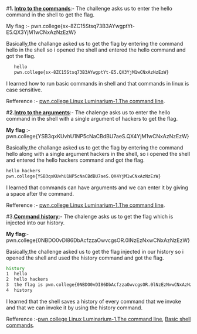 #**1. <ins>Intro to the commands</ins>**:-
    The challenge asks us to enter the hello command in the shell to get the flag.
   
   My flag :- pwn.college{sx-8ZC15Stsq73B3AYwgptYt-E5.QX3YjM1wCNxAzNzEzW}
   
   Basically,the challange asked us to get the flag by entering the command hello in the shell so i opened the shell and entered the hello command and got the flag.
   ```bash
      hello
      pwn.college{sx-8ZC15Stsq73B3AYwgptYt-E5.QX3YjM1wCNxAzNzEzW}
  ```
   
  I learned how to run basic commands in shell and that commands in linux is case sensitive.

  Refference :- [pwn.college Linux Luminarium-1.The command line](https://youtu.be/g_85EVO3IC0?list=PL-ymxv0nOtqqRAz1x90vxNbhmSkeYxHVC).


#**2.<ins>Intro to the arguments</ins>**:-
    The chalenge asks us to enter the hello command in the shell with a single argument of hackers to get the flag.

   **My flag** :-pwn.college{YSB3qxKUvhU1NP5cNaCBdBU7aeS.QX4YjM1wCNxAzNzEzW}
 
   Basically,the challange asked us to get the flag by entering the command hello along with a single argument hackers in the shell, so i opened the shell and entered the hello hackers command and got the flag.
   ```bash
   hello hackers
   pwn.college{YSB3qxKUvhU1NP5cNaCBdBU7aeS.QX4YjM1wCNxAzNzEzW}
   ```
   I learned that commands can have arguments and we can enter it by giving a space after the command.

   Refference :- [pwn.college Linux Luminarium-1.The command line](https://youtu.be/g_85EVO3IC0?list=PL-ymxv0nOtqqRAz1x90vxNbhmSkeYxHVC).

  #3.**<ins>Command history</ins>**:-
    The chalenge asks us to get the flag which is injected into our history.  
    
   **My flag**:-  pwn.college{0NBDO0vDI86DbAcfzzaOwvcgsOR.0lNzEzNxwCNxAzNzEzW}

   Basically,the challenge asked us to get the flag injected in our history so i opened the shell and used the history command and got the flag.

  ```bash
  history
  1  hello
  2  hello hackers
  3  the flag is pwn.college{0NBDO0vDI86DbAcfzzaOwvcgsOR.0lNzEzNxwCNxAzNzEzW}
  4  history
 ```

I learned that the shell saves a history of every command that we invoke and that we can invoke it by using the history command.

Refference :-[pwn.college Linux Luminarium-1.The command line](https://youtu.be/g_85EVO3IC0?list=PL-ymxv0nOtqqRAz1x90vxNbhmSkeYxHVC),
             [Basic shell commands](https://bash.cyberciti.biz/guide/Shell_commands).
             
